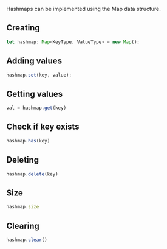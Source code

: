 
Hashmaps can be implemented using the Map data structure.

## Creating

```ts
let hashmap: Map<KeyType, ValueType> = new Map();
```

## Adding values

```ts
hashmap.set(key, value);
```

## Getting values

```ts
val = hashmap.get(key)
```

## Check if key exists

```ts
hashmap.has(key)
```

## Deleting

```ts
hashmap.delete(key)
```

## Size

```ts
hashmap.size
```

## Clearing

```ts
hashmap.clear()
```
